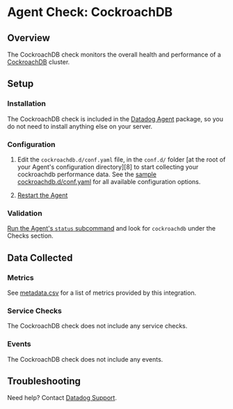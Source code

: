 # Agent Check: CockroachDB

## Overview

The CockroachDB check monitors the overall health and performance of a [CockroachDB][1] cluster.

## Setup

### Installation

The CockroachDB check is included in the [Datadog Agent][2] package, so you do not
need to install anything else on your server.

### Configuration

1. Edit the `cockroachdb.d/conf.yaml` file, in the `conf.d/` folder [at the root of your
   Agent's configuration directory][8] to start collecting your cockroachdb performance data.
   See the [sample cockroachdb.d/conf.yaml][3] for all available configuration options.

2. [Restart the Agent][4]

### Validation

[Run the Agent's `status` subcommand][5] and look for `cockroachdb` under the Checks section.

## Data Collected

### Metrics

See [metadata.csv][6] for a list of metrics provided by this integration.

### Service Checks

The CockroachDB check does not include any service checks.

### Events

The CockroachDB check does not include any events.

## Troubleshooting

Need help? Contact [Datadog Support][7].

[1]: https://www.cockroachlabs.com/product/cockroachdb
[2]: https://app.datadoghq.com/account/settings#agent
[3]: https://github.com/DataDog/integrations-core/blob/master/cockroachdb/datadog_checks/cockroachdb/data/conf.yaml.example
[4]: https://docs.datadoghq.com/agent/faq/agent-commands/#start-stop-restart-the-agent
[5]: https://docs.datadoghq.com/agent/faq/agent-commands/#agent-status-and-information
[6]: https://github.com/DataDog/integrations-core/blob/master/cockroachdb/metadata.csv
[7]: https://docs.datadoghq.com/help
